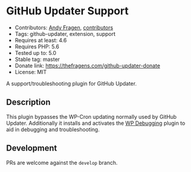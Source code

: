 # GitHub Updater Support

* Contributors: [Andy Fragen](https://github.com/afragen), [contributors](https://github.com/afragen/github-updater-support/graphs/contributors)
* Tags: github-updater, extension, support
* Requires at least: 4.6
* Requires PHP: 5.6
* Tested up to: 5.0
* Stable tag: master
* Donate link: <https://thefragens.com/github-updater-donate>
* License: MIT

A support/troubleshooting plugin for GitHub Updater.

## Description

This plugin bypasses the WP-Cron updating normally used by GitHub Updater. Additionally it installs and activates the [WP Debugging](https://github.com/afragen/wp-debugging) plugin to aid in debugging and troubleshooting.

## Development

PRs are welcome against the `develop` branch.
